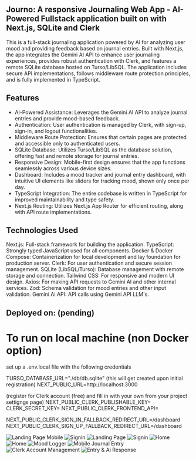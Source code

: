 ## Journo: A responsive Journaling Web App - AI-Powered Fullstack application built on with Next.js, SQLite and Clerk

This is a full-stack journaling application powered by AI for analyzing user mood and providing feedback based on journal entries. Built with Next.js, the app integrates the Gemini AI API to enhance user journaling experiences, provides robust authentication with Clerk, and features a remote SQLite database hosted on Turso/LibSQL. The application includes secure API implementations, follows middleware route protection principles, and is fully implemented in TypeScript.

## Features

- AI-Powered Assistance: Leverages the Gemini AI API to analyze journal entries and provide mood-based feedback.
- Authentication: User authentication is managed by Clerk, with sign-up, sign-in, and logout functionalities.
- Middleware Route Protection: Ensures that certain pages are protected and accessible only to authenticated users.
- SQLite Database: Utilizes Turso/LibSQL as the database solution, offering fast and remote storage for journal entries.
- Responsive Design: Mobile-first design ensures that the app functions seamlessly across various device sizes.
- Dashboard: Includes a mood tracker and journal entry dashboard, with intuitive UI elements like sliders for tracking mood, shown only once per day.
- TypeScript Integration: The entire codebase is written in TypeScript for improved maintainability and type safety.
- Next.js Routing: Utilizes Next.js App Router for efficient routing, along with API route implementations.

## Technologies Used

Next.js: Full-stack framework for building the application.
TypeScript: Strongly typed JavaScript used for all components.
Docker & Docker Compose: Containerization for local development and lay foundation for production server.
Clerk: For user authentication and secure session management.
SQLite (LibSQL/Turso): Database management with remote storage and connection.
Tailwind CSS: For responsive and modern UI design.
Axios: For making API requests to Gemini AI and other internal services.
Zod: Schema validation for mood entries and other input validation.
Gemini Ai API: API calls using Gemini API LLM's.

## Deployed on: (pending)

# To run on local machine (non Docker option)

set up a .env.local file with the following credentials

TURSO_DATABASE_URL="./db/db.sqlite" (this will get created upon initial registration)
NEXT_PUBLIC_URL=http://localhost:3000

(register for Clerk account (free) and fill in with your own from your project settigngs page)
NEXT_PUBLIC_CLERK_PUBLISHABLE_KEY=
CLERK_SECRET_KEY=
NEXT_PUBLIC_CLERK_FRONTEND_API=

NEXT_PUBLIC_CLERK_SIGN_IN_FALLBACK_REDIRECT_URL=/dashboard
NEXT_PUBLIC_CLERK_SIGN_UP_FALLBACK_REDIRECT_URL=/dashboard

![Landing Page Mobile](./public/assets/screenshots/landingMobile.png) ![Signin](./public/assets/screenshots/signInMobile.png)
![Landing Page](./public/assets/screenshots/landingFull.png)
![Signin](./public/assets/screenshots/signInDesktop.png)
![Home](./public/assets/screenshots/homeDesktop.png)
![Home](./public/assets/screenshots/homeMobile.png) ![Mood Logger](./public/assets/screenshots/logMoodMobile.png)
![Mobile Journal Entry](./public/assets/screenshots/entryMobile.png) ![Clerk Account Management](./public/assets/screenshots/manageAccountClerk.png)
![Entry & Ai Response](./public/assets/screenshots/entry&responseDesktop.png)

